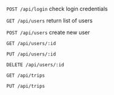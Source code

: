 `POST /api/login` check login credentials


`GET /api/users` return list of users


`POST /api/users` create new user


`GET /api/users/:id`


`PUT /api/users/:id`


`DELETE /api/users/:id`


`GET /api/trips`


`PUT /api/trips`

